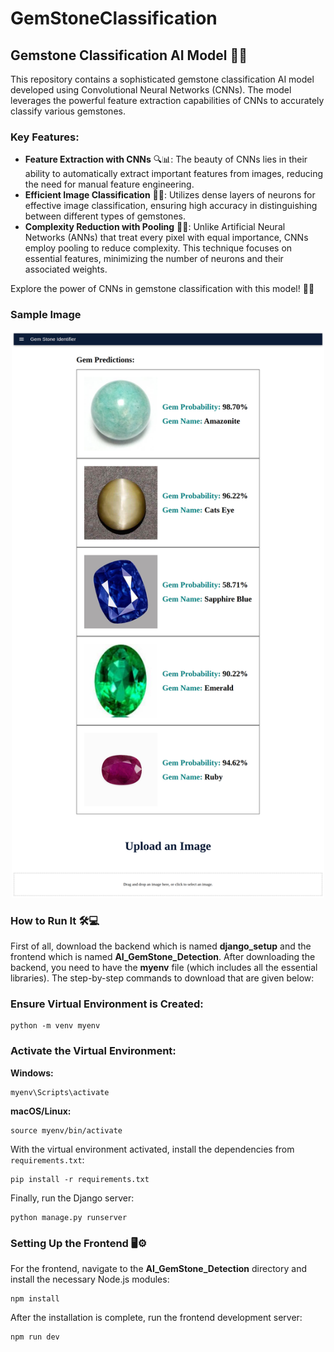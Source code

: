 # GemStoneClassification
<h2>Gemstone Classification AI Model 💎✨</h2>

<p>This repository contains a sophisticated gemstone classification AI model developed using Convolutional Neural Networks (CNNs). The model leverages the powerful feature extraction capabilities of CNNs to accurately classify various gemstones.</p>

<h3>Key Features:</h3>
<ul>
  <li><strong>Feature Extraction with CNNs</strong> 🔍📊: The beauty of CNNs lies in their ability to automatically extract important features from images, reducing the need for manual feature engineering.</li>
  <li><strong>Efficient Image Classification</strong> 📸🔠: Utilizes dense layers of neurons for effective image classification, ensuring high accuracy in distinguishing between different types of gemstones.</li>
  <li><strong>Complexity Reduction with Pooling</strong> 🧠🔄: Unlike Artificial Neural Networks (ANNs) that treat every pixel with equal importance, CNNs employ pooling to reduce complexity. This technique focuses on essential features, minimizing the number of neurons and their associated weights.</li>
</ul>

<p>Explore the power of CNNs in gemstone classification with this model! 🚀💡</p>

<h3>Sample Image</h3>
<p align="center">
  <img src="./screencapture-localhost-5173-2024-06-21-21_45_09.png" width="500">
</p>

<h3>How to Run It 🛠️💻</h3>
<p>First of all, download the backend which is named <strong>django_setup</strong> and the frontend which is named <strong>AI_GemStone_Detection</strong>. After downloading the backend, you need to have the <strong>myenv</strong> file (which includes all the essential libraries). The step-by-step commands to download that are given below:</p>

<h3>Ensure Virtual Environment is Created:</h3>
<pre><code>python -m venv myenv</code></pre>

<h3>Activate the Virtual Environment:</h3>
<p><strong>Windows:</strong></p>
<pre><code>myenv\Scripts\activate</code></pre>
<p><strong>macOS/Linux:</strong></p>
<pre><code>source myenv/bin/activate
</code></pre>

<p>With the virtual environment activated, install the dependencies from <code>requirements.txt</code>:</p>
<pre><code>pip install -r requirements.txt</code></pre>

<p>Finally, run the Django server:</p>
<pre><code>python manage.py runserver</code></pre>

<h3>Setting Up the Frontend 🖥️⚙️</h3>
<p>For the frontend, navigate to the <strong>AI_GemStone_Detection</strong> directory and install the necessary Node.js modules:</p>
<pre><code>npm install</code></pre>

<p>After the installation is complete, run the frontend development server:</p>
<pre><code>npm run dev</code></pre>

